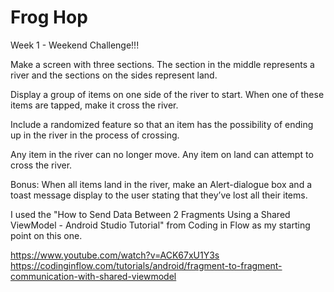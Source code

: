 # Frog Hop

Week 1 - Weekend Challenge!!!
 
Make a screen with three sections. The section in the middle represents a river and the sections on the sides represent land.

Display a group of items on one side of the river to start.  When one of these items are tapped, make it cross the river.

Include a randomized feature so that an item has the possibility of ending up in the river in the process of crossing. 

Any item in the river can no longer move. Any item on land can attempt to cross the river.

Bonus: When all items land in the river, make an Alert-dialogue box and a toast message display to the user stating that they’ve lost all their items.

I used the "How to Send Data Between 2 Fragments Using a Shared ViewModel - Android Studio Tutorial" from Coding in Flow as my starting point on this one.

https://www.youtube.com/watch?v=ACK67xU1Y3s
https://codinginflow.com/tutorials/android/fragment-to-fragment-communication-with-shared-viewmodel
